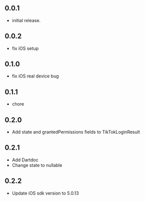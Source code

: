 ## 0.0.1

* initial release.

## 0.0.2

* fix iOS setup

## 0.1.0

* fix iOS real device bug

## 0.1.1

* chore

## 0.2.0

* Add state and grantedPermissions fields to TikTokLoginResult

## 0.2.1

* Add Dartdoc
* Change state to nullable

## 0.2.2

* Update iOS sdk version to 5.0.13